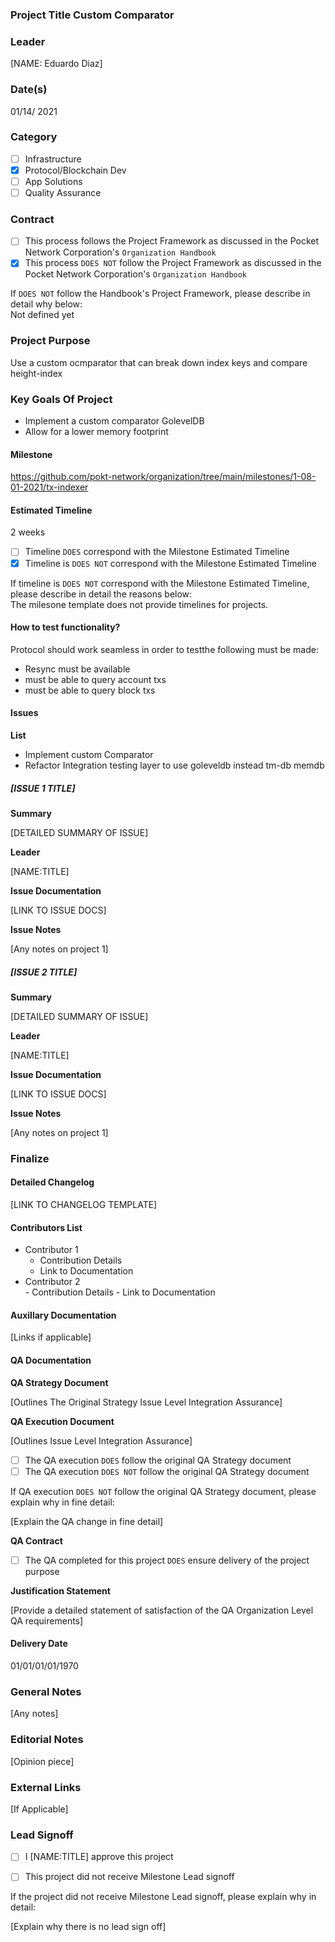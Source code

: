 ### Project Title Custom Comparator
### Leader  
[NAME: Eduardo Diaz]  
### Date(s)  
01/14/ 2021 
### Category  
- [ ] Infrastructure  
- [x] Protocol/Blockchain Dev  
- [ ] App Solutions  
- [ ] Quality Assurance  
### Contract  
- [ ] This process follows the Project Framework as discussed in the Pocket Network Corporation's `Organization Handbook`  
- [x] This process `DOES NOT` follow the Project Framework as discussed in the Pocket Network Corporation's `Organization Handbook`  
  
If `DOES NOT` follow the Handbook's Project Framework, please describe in detail why below:  
Not defined yet
### Project Purpose
Use a custom ocmparator that can break down index keys and compare height-index
### Key Goals Of Project
- Implement a custom comparator GolevelDB
- Allow for a lower memory footprint 

#### Milestone
https://github.com/pokt-network/organization/tree/main/milestones/1-08-01-2021/tx-indexer
#### Estimated Timeline  
2 weeks  
  
- [ ] Timeline `DOES` correspond with the Milestone Estimated Timeline  
- [x] Timeline is `DOES NOT` correspond with the Milestone Estimated Timeline  
  
If timeline is `DOES NOT` correspond with the Milestone Estimated Timeline, please describe in detail the reasons below:  
The milesone template does not provide  timelines for projects.

#### How to test functionality?  
Protocol should work seamless in order to testthe following must be made:
- Resync must be available
- must be able to query account txs
- must be able to query block txs 
#### Issues  
**List**  
  
- Implement custom Comparator  
- Refactor Integration testing layer to use goleveldb instead tm-db memdb
  
##### [ISSUE 1 TITLE]  
**Summary**  
  
[DETAILED SUMMARY OF ISSUE]  
  
**Leader**  
  
[NAME:TITLE]  
  
**Issue Documentation**  
  
[LINK TO ISSUE DOCS]  
  
**Issue Notes**  
  
[Any notes on project 1]  
  
##### [ISSUE 2 TITLE]  
**Summary**  
  
[DETAILED SUMMARY OF ISSUE]  
  
**Leader**  
  
[NAME:TITLE]  
  
**Issue Documentation**  
  
[LINK TO ISSUE DOCS]  
  
**Issue Notes**  
  
[Any notes on project 1]  
  
### Finalize  
#### Detailed Changelog  
[LINK TO CHANGELOG TEMPLATE]  
  
#### Contributors List  
- Contributor 1  
    - Contribution Details
    - Link to Documentation
- Contributor 2  
      - Contribution Details
      - Link to Documentation
  
#### Auxillary Documentation   
[Links if applicable]  
  
#### QA Documentation  
**QA Strategy Document**

[Outlines The Original Strategy Issue Level Integration Assurance]

**QA Execution Document**

[Outlines Issue Level Integration Assurance]

- [ ] The QA execution `DOES` follow the original QA Strategy document
- [ ] The QA execution `DOES NOT` follow the original QA Strategy document

If QA execution `DOES NOT` follow the original QA Strategy document, please explain why in fine detail:

[Explain the QA change in fine detail]

**QA Contract**

- [ ] The QA completed for this project `DOES` ensure delivery of the project purpose

**Justification Statement**

[Provide a detailed statement of satisfaction of the QA Organization Level QA requirements]
  
#### Delivery Date  
01/01/01/01/1970
### General Notes    
[Any notes]  
### Editorial Notes  
[Opinion piece]  
### External Links
[If Applicable]

### Lead Signoff

- [ ] I [NAME:TITLE] approve this project

- [ ] This project did not receive Milestone Lead signoff

If the project did not receive Milestone Lead signoff, please explain why in detail:

[Explain why there is no lead sign off]
